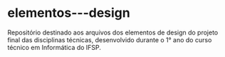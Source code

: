 # elementos---design
Repositório destinado aos arquivos dos elementos de design do projeto final das disciplinas técnicas, desenvolvido durante o 1° ano do curso técnico em Informática do IFSP.
